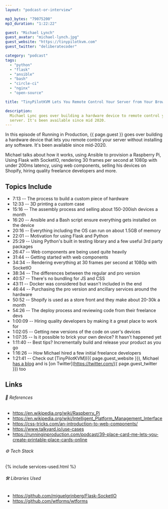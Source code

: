 ```yaml
---
layout: "podcast-or-interview"

mp3_bytes: "79075200"
mp3_duration: "1:22:22"

guest: "Michael Lynch"
guest_avatar: "michael-lynch.jpg"
guest_website: "https://tinypilotkvm.com"
guest_twitter: "deliberatecoder"

category: "podcast"
tags:
  - "python"
  - "flask"
  - "ansible"
  - "bash"
  - "circle-ci"
  - "nginx"
  - "open-source"

title: "TinyPilotKVM Lets You Remote Control Your Server from Your Browser"

description:
  Michael Lync goes over building a hardware device to remote control your
  server. It's been available since mid 2020.
---
```


In this episode of Running in Production, {{ page.guest }} goes over building a
hardware device that lets you remote control your server without installing
any software. It's been available since mid-2020.

Michael talks about how it works, using Ansible to provision a Raspberry Pi,
Using Flask with SocketIO, rendering 30 frames per second at 1080p with under
200ms latency, using web components, selling his devices on Shopify, hiring
quality freelance developers and more.

## Topics Include

- 7:13 -- The process to build a custom piece of hardware
- 12:33 -- 3D printing a custom case
- 15:16 -- The assembly process and selling about 150-200ish devices a month
- 16:20 -- Ansible and a Bash script ensure everything gets installed on the device
- 20:16 -- Everything including the OS can run on about 1.5GB of memory
- 22:01 -- Motivation for using Flask and Python
- 25:29 -- Using Python's built in testing library and a few useful 3rd party packages
- 26:47 -- Web components are being used quite heavily
- 31:44 -- Getting started with web components
- 34:34 -- Rendering everything at 30 frames per second at 1080p with SocketIO
- 38:34 -- The differences between the regular and pro version
- 40:57 -- There's no bundling for JS and CSS
- 43:11 -- Docker was considered but wasn't included in the end
- 46:44 -- Purchasing the pro version and ancillary services around the hardware
- 50:52 -- Shopify is used as a store front and they make about 20-30k a month
- 54:26 -- The deploy process and reviewing code from their freelance devs
- 1:00:09 -- Hiring quality developers by making it a great place to work for
- 1:02:05 -- Getting new versions of the code on user's devices
- 1:07:35 -- Is it possible to brick your own device? It hasn't happened yet
- 1:11:40 -- Best tips? Incrementally build and release your product as you go
- 1:16:26 -- How Michael hired a few initial freelance developers
- 1:21:41 -- Check out [TinyPilotKVM]({{ page.guest_website }}), Michael [has a blog](https://mtlynch.io/) and is [on Twitter](https://twitter.com/{{ page.guest_twitter }}) too

## Links

###### 📄 References

- <https://en.wikipedia.org/wiki/Raspberry_Pi>
- <https://en.wikipedia.org/wiki/Intelligent_Platform_Management_Interface>
- <https://css-tricks.com/an-introduction-to-web-components/>
- <https://www.talkyard.io/use-cases>
- <https://runninginproduction.com/podcast/39-place-card-me-lets-you-create-printable-place-cards-online>

###### ⚙️ Tech Stack

{% include services-used.html %}

###### 🛠 Libraries Used

- <https://github.com/miguelgrinberg/Flask-SocketIO>
- <https://github.com/wtforms/wtforms>
